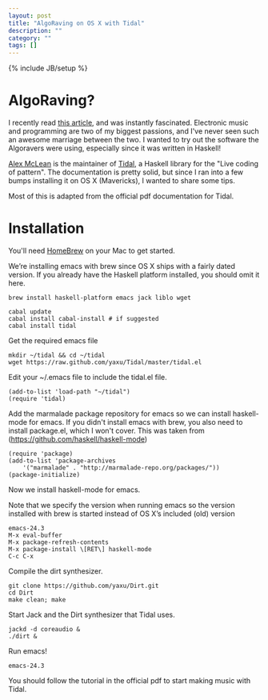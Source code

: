 ```yaml
---
layout: post
title: "AlgoRaving on OS X with Tidal"
description: ""
category: ""
tags: []
---
```

{% include JB/setup %}

AlgoRaving?
==========
I recently read [this article](http://www.vice.com/read/algorave-is-the-future-of-dance-music-if-youre-an-html-coder), and was instantly fascinated. Electronic music and programming are two of my biggest passions, and I've never seen such an awesome marriage between the two. I wanted to try out the software the Algoravers were using, especially since it was written in Haskell!

[Alex McLean](http://yaxu.org) is the maintainer of [Tidal](http://yaxu.org/tidal/), a Haskell library for the "Live coding of pattern". The documentation is pretty solid, but since I ran into a few bumps installing it on OS X (Mavericks), I wanted to share some tips.

Most of this is adapted from the official pdf documentation for Tidal.

Installation
============
You'll need [HomeBrew](http://brew.sh) on your Mac to get started.

We’re installing emacs with brew since OS X ships with a fairly dated version. If you already have the Haskell platform installed, you should omit it here.

	brew install haskell-platform emacs jack liblo wget

	cabal update
	cabal install cabal-install # if suggested
	cabal install tidal

Get the required emacs file

	mkdir ~/tidal && cd ~/tidal
	wget https://raw.github.com/yaxu/Tidal/master/tidal.el

Edit your ~/.emacs file to include the tidal.el file.

	(add-to-list 'load-path "∼/tidal")
	(require 'tidal)

Add the marmalade package repository for emacs so we can install haskell-mode for emacs.
If you didn't install emacs with brew, you also need to install package.el, which I won't cover.
This was taken from (https://github.com/haskell/haskell-mode)

	(require 'package)
	(add-to-list 'package-archives
    	'("marmalade" . "http://marmalade-repo.org/packages/"))
	(package-initialize)


Now we install haskell-mode for emacs.

Note that we specify the version when running emacs so the version installed with brew is started instead of OS X’s included (old) version

	emacs-24.3
	M-x eval-buffer
	M-x package-refresh-contents
	M-x package-install \[RET\] haskell-mode
	C-c C-x 


Compile the dirt synthesizer.

	git clone https://github.com/yaxu/Dirt.git
	cd Dirt
	make clean; make


Start Jack and the Dirt synthesizer that Tidal uses.

	jackd -d coreaudio &
	./dirt &
	
Run emacs!

	emacs-24.3

You should follow the tutorial in the official pdf to start making music with Tidal.
 
